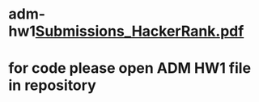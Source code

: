 # adm-hw1[Submissions_HackerRank.pdf](https://github.com/stephanie-tahtouh/adm-hw1/files/7318301/Submissions_HackerRank.pdf)

# for code please open ADM HW1 file in repository
